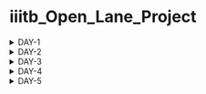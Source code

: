 # iiitb_Open_Lane_Project
<details>
    
<summary>DAY-1</summary>

# Introduction

**OpenLane** is an open-source digital ASIC (Application-Specific Integrated Circuit) flow that automates the entire process of designing and fabricating digital chips. It is developed by efabless and Google Cloud, and it aims to democratize chip design by making it more accessible to a wider community of designers, especially for those who may not have access to expensive commercial tools.OpenLane provides a complete end-to-end flow for designing and fabricating digital ASICs. This includes steps like synthesis, floorplanning, placement, routing, and more. It also incorporates various open-source tools and libraries to streamline the process.One of the significant advantages of OpenLane is that it can work with various Process Design Kits (PDKs), including the SkyWater 130nm PDK (process design kit).

**SkyWater 130 PDK:** The SkyWater 130nm PDK, often referred to as Sky130 PDK, is a Process Design Kit provided by SkyWater Technology Foundry. It contains all the essential components, models, and data necessary for designing integrated circuits using the SkyWater Technology's 130nm CMOS process.

A **Process Design Kit** is a collection of files (such as technology files, cell libraries, and models) provided by a semiconductor foundry to enable chip designers to create layouts and designs that are compatible with the foundry's manufacturing process. It serves as a bridge between the designer and the fabrication facilities.

![image](https://github.com/amith-bharadwaj/iiitb_Open_Lane_Project/assets/84613258/95020f0b-3abc-4cbc-b0c5-a3bdb2b5508a)

![image](https://github.com/amith-bharadwaj/iiitb_Open_Lane_Project/assets/84613258/1ee989eb-7f5a-4bef-8c73-7ff665737caf)

**Foundry IPs (Intellectual Properties)** refer to pre-designed and pre-verified functional blocks or modules that are provided by semiconductor foundries for integration into custom or semi-custom integrated circuits. These IPs serve as building blocks that designers can use to construct larger and more complex integrated circuits without having to design these components from scratch.

## Open Source Digital Asic Design

![image](https://github.com/amith-bharadwaj/iiitb_Open_Lane_Project/assets/84613258/58499c4e-3016-47ad-bcdf-632e2060ba5e)

**Open-source digital ASIC** (Application-Specific Integrated Circuit) design refers to the practice of creating custom integrated circuits using open-source tools, libraries, and methodologies. This approach aims to make the process of designing and fabricating ASICs more accessible and transparent to a wider community of designers.
Here are key aspects of open-source digital ASIC design:

**Tools and Flows:** Open-source tools like OpenROAD, Yosys, Magic, and Qflow are used to automate various stages of the ASIC design process, including synthesis, placement, routing, and verification. These tools are typically available for free and can be modified or extended by the community.

**Libraries and IP Blocks:** Open-source libraries provide a collection of pre-designed digital blocks, such as standard cells, memories, and interfaces. These can be used as building blocks for creating custom ASICs. Additionally, open-source IP cores (e.g., processors, communication controllers) are available for integration.

![image](https://github.com/amith-bharadwaj/iiitb_Open_Lane_Project/assets/84613258/4c410f2e-8cf6-481b-b98f-543a8d2f31d1)

The RTL to GDSII (Register-Transfer Level to Graphic Data System II) flow is the process of transforming a digital circuit design described in RTL (Register-Transfer Level) into a physical layout that can be manufactured as an integrated circuit. Here's a simplified explanation of the steps involved:

**RTL Design:** At the RTL level, the designer describes the behavior of the digital circuit using a hardware description language (HDL) like Verilog or VHDL.

**Synthesis:** RTL synthesis translates the behavioral RTL code into a gate-level netlist.Timing constraints are also defined at this stage.

**Floorplanning**: Floorplanning involves determining the placement of major blocks (like CPU, memory, I/O) on the chip.It considers factors like area, power, signal routing, and clock distribution.

**Placement**:Placement involves determining the precise location of each gate and flip-flop on the chip.
The goal is to minimize wire lengths and optimize for performance.

**Clock Tree Synthesis (CTS)**: CTS involves creating a well-distributed clock network to ensure synchronous operation of the circuit.
Clock signals need to reach all parts of the chip at roughly the same time.

**Routing**:This step involves creating the physical wires (metal tracks) that connect the gates and flip-flops.
Global routing defines the general path, while detailed routing refines the connections.

**Physical Verification:** This step involves checking the layout for rule violations, such as minimum spacing between wires, proper width of connections, etc.
DRC (Design Rule Checking) and LVS (Layout versus Schematic) checks are performed.
Extraction:

**Static Timing Analysis (STA):** STA verifies that the circuit meets timing requirements (setup, hold times, etc.).
It considers gate delays, interconnect delays, and clock skew.

**Final Verification:** Final checks are performed to ensure that the layout adheres to all design rules and constraints.

**GDSII Generation:** GDSII is a file format that describes the physical layout of the integrated circuit.
It includes information about layers, polygons, and other details needed for fabrication.

**Tape-Out:** The GDSII file is sent to a semiconductor foundry for manufacturing.

![image](https://github.com/amith-bharadwaj/iiitb_Open_Lane_Project/assets/84613258/6b4e55cb-23f8-4142-9440-c80b0b91876b)

## Lab Work

```
cd OpenLane
make mount
./flow.tcl -interactive

```
![image](https://github.com/amith-bharadwaj/iiitb_Open_Lane_Project/assets/84613258/4e41b51f-48fe-4a5e-8f53-5a7c6219d5e5)

```
package require openlane 0.9
prep -design picorv32a
```
### Synthesis
Type the command below to perform synthesis
```
run_synthesis
```
The report and netlist generated can be seen below.

![Screenshot from 2023-09-10 19-58-37](https://github.com/amith-bharadwaj/iiitb_Open_Lane_Project/assets/84613258/ef50e0f3-818a-4e7d-bbc5-32a7449bc222)

![image](https://github.com/amith-bharadwaj/iiitb_Open_Lane_Project/assets/84613258/b125cb7e-af61-4c9f-8116-e10cdaea6eb0)


### Flop Ratio

The flop ratio can be calculated by dividing the number of D flip flops with the total number of cells.Here there are **1596** D Flip Flops and **10104**cells. Therefore the flop ratio is **0.15796**.

</details>

<details>
    
<summary>DAY-2</summary>

# Good floorplan vs bad floorplan and introduction to library cells

## Floor Planning

![image](https://github.com/amith-bharadwaj/iiitb_Open_Lane_Project/assets/84613258/85afa22e-5cb4-4282-a0e6-db6de0dc9ebd)

In semiconductor manufacturing, floor planning refers to the initial phase of designing the physical layout of an integrated circuit (IC) on a silicon wafer. This step is crucial in organizing the various components, including transistors, resistors, capacitors, and interconnects, to optimize performance, power consumption, and space utilization.

**Block Placement:** Floor planning involves deciding where to place different functional blocks or modules on the silicon die. These blocks represent specific components like processing units, memory cells, input/output interfaces, and other specialized circuits.

**Interconnect Planning:** It encompasses planning the routes or pathways that will connect various blocks on the chip. Well-designed interconnects are essential for ensuring efficient data flow between different components.

**Power Grid Planning:** Floor planning also addresses the distribution of power across the chip. This includes determining the locations of power sources and how they will be distributed to ensure consistent and reliable power supply to all components.

**Clock Distribution:** Planning the distribution of clock signals is critical for synchronizing operations across different parts of the chip. Proper clock distribution minimizes timing issues and ensures reliable operation.

**Area Allocation:** Deciding how much physical space each block or functional unit should occupy on the die is part of floor planning. This allocation is influenced by factors like performance requirements, power constraints, and manufacturing considerations.

**I/O Planning:** Determining the placement and arrangement of input and output pads or pins is crucial for connecting the chip to external devices.

**Heat Dissipation and Thermal Considerations:** Floor planning also takes into account heat dissipation. Efficient placement of components can help manage the heat generated during operation.

**Design Constraints:** Various constraints, such as area limitations, power budgets, and performance targets, must be considered during floor planning.

**Iterative Process:** Floor planning is an iterative process. Designers often go through multiple iterations to fine-tune the layout based on simulations, performance analysis, and other considerations.

### Preplacement cells

In semiconductor chip design, "preplaced cells" (also known as "macrocells" or "hard macros") refer to predefined and fixed blocks of logic or functional elements that are placed on the chip layout before the automated placement and routing process begins. These preplaced cells are typically designed to perform specific functions and are inserted into the chip's layout in predetermined locations.

### Decoupling Capacitors

In floor planning for semiconductor chip design, decoupling capacitors play a critical role in ensuring stable and noise-free power distribution to various components on the chip. They are strategically placed in the layout to mitigate voltage fluctuations and reduce electromagnetic interference (EMI).

### Power Planning

It involves strategically organizing and distributing power supply networks across the chip to ensure reliable and efficient power delivery to all functional blocks and components. 

### Placement and Routing

**Placement**:Placement in semiconductor design is the phase where electronic components such as transistors, logic gates, and memory cells are arranged on a silicon wafer or chip. It involves selecting the locations for these components to optimize performance, power efficiency, and thermal characteristics.

**Routing**: Routing in semiconductor design is the subsequent phase that involves creating physical connections, called metal interconnects or wires, to link the placed components. These connections enable the flow of electrical signals and power throughout the chip, establishing the desired circuit connections and paths. Routing is essential for ensuring proper functionality and performance of the integrated circuit.

## LAB Work

To run floor planning, follow the below command after synthesis.

```
run_floorplan
```
after the floor planning process is completed, the def file will be generated, go to the floorplan directory and type the following command to invoke magic for viewing the layout.

```
 magic -T /home/amith/OpenLane/pdks/vsdstdcelldesign/libs/sky130A.tech lef read /home/amith/OpenLane/designs/picorv32a/runs/RUN_2023.09.11_14.44.38/tmp/merged.max.lef def read /home/amith/OpenLane/designs/picorv32a/runs/RUN_2023.09.11_14.44.38/results/floorplan/picorv32.def &
```
![image](https://github.com/amith-bharadwaj/iiitb_Open_Lane_Project/assets/84613258/4dcda57a-d609-4320-bf7e-37420eed76bf)

![image](https://github.com/amith-bharadwaj/iiitb_Open_Lane_Project/assets/84613258/e71bbc0d-2a58-45ad-9b2c-e12668db118d)

To zoom the layout,left click and right click for creating a rectangular region, press 's' for selecting and 'z' for zooming.In the console window, type 'what' after the selecting the region to get information about that component selected.

![image](https://github.com/amith-bharadwaj/iiitb_Open_Lane_Project/assets/84613258/d3f8f5cd-bb81-4042-8c3d-84bf1b3ab702)

### Placement Optimization

Optimizing placement using **repeaters** is a key strategy in integrated circuit design to enhance signal integrity over long interconnects. When critical paths exhibit signal degradation due to length, repeaters are strategically inserted to divide the path into shorter segments. This reduces signal delay, mitigates noise, and maintains signal strength. The process involves identifying long interconnects, selecting suitable repeater locations, and sizing the repeaters appropriately.

![image](https://github.com/amith-bharadwaj/iiitb_Open_Lane_Project/assets/84613258/67e06343-6e13-4899-acc3-5d6f958d8132)

### Congestion Aware Placement 
To perform the placement and view the layout, perform the following commands.

```
run_placement
magic -T /home/amith/OpenLane/pdks/vsdstdcelldesign/libs/sky130A.tech lef read /home/amith/OpenLane/designs/picorv32a/runs/RUN_2023.09.11_14.44.38/tmp/merged.max.lef def read /home/amith/OpenLane/designs/picorv32a/runs/RUN_2023.09.12_17.53.47/results/placement/picorv32.def &

```
![image](https://github.com/amith-bharadwaj/iiitb_Open_Lane_Project/assets/84613258/b0da7014-3496-4439-849b-25ec690129ad)

![image](https://github.com/amith-bharadwaj/iiitb_Open_Lane_Project/assets/84613258/af23df08-d209-47a7-adc2-b458211786cb)

## Cell Design Flow

Cell design flow is the systematic process followed in semiconductor engineering to create and optimize individual functional blocks, or cells, that form the building blocks of integrated circuits (ICs).The flow typically begins with specification and architectural design, where the functionality, features, and interfaces of the cell are defined.

![image](https://github.com/amith-bharadwaj/iiitb_Open_Lane_Project/assets/84613258/108bd7de-0d04-4099-9aa8-be8615d265c9)

![image](https://github.com/amith-bharadwaj/iiitb_Open_Lane_Project/assets/84613258/6c9a93b0-390e-475f-8479-ddfbd49efa80)

![image](https://github.com/amith-bharadwaj/iiitb_Open_Lane_Project/assets/84613258/83bde8a6-bdb8-4df3-9671-ed7f49ce15aa)

## Characterization Flow

A configuration file containing models,tech files,spice netlist and simulation commands is given as input to GUNA.This software will generate timing,noise and power models.

![image](https://github.com/amith-bharadwaj/iiitb_Open_Lane_Project/assets/84613258/dee73b9b-820d-49ad-86e3-45b170ece5ef)

## Timing threshold

defintion |	Value
-------------- | --------------
slew_low_rise_thr	| 20% 
slew_high_rise_thr | 80% 
slew_low_fall_thr |	20% 
slew_high_fall_thr |	80% 
in_rise_thr	| 50% 
in_fall_thr |	50% 
out_rise_thr |	50% 
out_fall_thr | 50% 

### Propagation Delay and Transition Time 

#### Propagation Delay 

The time difference between when the transitional input reaches 50% of its final value and when the output reaches 50% of its final value. Poor choice of threshold values lead to negative delay values. Even thought you have taken good threshold values, sometimes depending upon how good or bad the slew, the dealy might be still +ve or -ve.

**Propagation delay = time(out_thr) - time(in_thr)**

#### Transition Time

The time it takes the signal to move between states is the transition time , where the time is measured between 10% and 90% or 20% to 80% of the signal levels.

**Rise transition time = time(slew_high_rise_thr) - time (slew_low_rise_thr)**

**Low transition time = time(slew_high_fall_thr) - time (slew_low_fall_thr)**

</details>

<details>
    
<summary>DAY-3</summary>

# DAY-3

## SPICE Deck Creation

A SPICE deck is a text file used to describe an electronic circuit in a format that can be interpreted by SPICE (Simulation Program with Integrated Circuit Emphasis), a widely used software tool for simulating and analyzing electronic circuits. The deck contains information about circuit components (such as resistors, capacitors, transistors, etc.), their connections, and simulation parameters. It also includes commands for specifying the type of analysis to be performed (e.g., transient, AC, DC) and other simulation settings. SPICE decks allow engineers and designers to model and predict the behavior of electronic circuits before physically building them, aiding in the design and optimization process.

![image](https://github.com/amith-bharadwaj/iiitb_Open_Lane_Project/assets/84613258/cccd8eae-e2b2-4907-9fdf-14680d341583)

![image](https://github.com/amith-bharadwaj/iiitb_Open_Lane_Project/assets/84613258/29d37e44-8196-4a08-a7f0-4f67c1301a60)

## Switching Threshold of cmos inverter

The switching threshold of a CMOS (Complementary Metal-Oxide-Semiconductor) inverter is the input voltage at which the output of the inverter transitions from a logic low (0) to a logic high (1), or vice versa. In other words, it's the voltage level at which the inverter changes its output state.

In a basic CMOS inverter, there are two transistors: a PMOS (p-type metal-oxide-semiconductor) transistor and an NMOS (n-type metal-oxide-semiconductor) transistor. When the input voltage is below a certain threshold, the PMOS transistor conducts and the NMOS transistor does not, resulting in a logic high output. Conversely, when the input voltage is above the threshold, the NMOS transistor conducts and the PMOS transistor does not, resulting in a logic low output.

The switching threshold depends on various factors including the characteristics of the transistors, the supply voltage, and the manufacturing process. It is generally determined by the Vth (threshold voltage) of the transistors, which is a parameter that characterizes the voltage at which a transistor begins to conduct.

![image](https://github.com/amith-bharadwaj/iiitb_Open_Lane_Project/assets/84613258/521a548e-3bfd-4ccc-87ea-8fecd44c0593)

## LAB Work

Follow the below commands to gitclone vsdstdcelldesign and then run magic.

```
git clone https://github.com/nickson-jose/vsdstdcelldesign.git
magic -T sky130A.tech sky130_inv.mag &
```

![Screenshot from 2023-09-16 15-02-55](https://github.com/amith-bharadwaj/iiitb_Open_Lane_Project/assets/84613258/0ddd73cf-6171-4439-8182-bc12d6e3fe55)

## Inception of Layout ( A CMOS Fabrication Process)

A 16-mask CMOS (Complementary Metal-Oxide-Semiconductor) process refers to a semiconductor fabrication process that involves 16 distinct steps (or masks) to create integrated circuits. Each mask defines a specific pattern or layer on the silicon wafer, and these patterns are built up in a series of steps to form the final integrated circuit.

Here is a simplified overview of the steps involved in a typical 16-mask CMOS process:

**Substrate Preparation:** The process begins with a silicon wafer, which serves as the foundation for the integrated circuits. This wafer is typically made of single-crystal silicon.

**Oxide Layer Formation (Mask 1):** The first mask is used to define areas where a thin layer of silicon dioxide (SiO2), also known as oxide, will be grown or deposited. This layer serves as an insulator.

**Active Region Definition (Mask 2):** The second mask defines the areas where the active components of the transistors will be located. These areas will later be doped to create the source and drain regions.

![image](https://github.com/amith-bharadwaj/iiitb_Open_Lane_Project/assets/84613258/ac4cda08-3fa8-413e-a7df-c50fa0c0c456)

![image](https://github.com/amith-bharadwaj/iiitb_Open_Lane_Project/assets/84613258/94cf5f4f-e060-4e3e-a894-2991e0edf227)

**Gate Formation (Mask 3):** This mask defines the location and shape of the gates of the transistors. The gate is typically made of polysilicon.

![image](https://github.com/amith-bharadwaj/iiitb_Open_Lane_Project/assets/84613258/7f36831c-1cc1-4b19-bf87-2dc96ac5cf57)

**Gate Insulation (Mask 4):** This step involves depositing a thin layer of silicon dioxide on top of the gate to insulate it from the channel region.

**Source and Drain Implantation (Mask 5):** Dopants are introduced into the silicon to create the source and drain regions of the transistors.

**Channel Formation (Mask 6):** This mask defines the region between the source and drain, which is known as the channel. The channel is what allows or restricts the flow of current.

**Contact Holes (Mask 7):** This step involves etching holes through the insulating layers to allow for electrical connections to the source, drain, and gate.

![image](https://github.com/amith-bharadwaj/iiitb_Open_Lane_Project/assets/84613258/fa198202-c1d5-418d-b11c-610752e791b4)


**Metal Interconnects (Mask 8):** Metal layers are deposited and patterned to form the interconnects that link various components together.

**First Metal Contact Holes (Mask 9):** Similar to Step 8, this step involves etching holes through insulating layers to allow for electrical connections to the metal interconnects.

**Metal Contact (Mask 10):** Metal is deposited to make electrical connections between the metal interconnects and the active regions of the transistors.

**Passivation (Mask 11):** A protective layer is added to shield the integrated circuits from environmental factors.

**Bond Pads (Mask 12):** Areas are defined for attaching wires that will connect the integrated circuits to external components.

**Final Metal (Mask 13):** Additional metal layers may be added for complex circuits.

**Test Structures (Mask 14):** Test structures and markers are added to facilitate testing and quality control.

**Final Inspection and Packaging (Mask 15):** The completed wafers are inspected, tested, and then diced into individual chips. These chips are then packaged for use in   electronic devices.

![Screenshot from 2023-09-16 15-47-55](https://github.com/amith-bharadwaj/iiitb_Open_Lane_Project/assets/84613258/57e0c9f3-492e-4f94-a85b-768c5c2ec418)

## Lab introduction to Sky130 basic layers layout and LEF using inverter

Inverter is designed by, PMOS and NMOS connected together. Gates of both PMOS and NMOS are connected together and given to input. NMOS source connected to ground, PMOS source is connected to VDD.Drains of PMOS and NMOS are connected together and given to the output.From Layout, we see the layers which are required for CMOS inverter.The First layer in skywater130 is localinterconnect layer (locali).

![image](https://github.com/amith-bharadwaj/iiitb_Open_Lane_Project/assets/84613258/e4d08cf2-79a6-4b92-86cb-e2cc047cbe7e)

### Spice Extraction in Magic
]
Folllow the below command for creating extraction file
```
extract all
```
sky130_inv.ext file will be  created

```
ext2spice cthresh 0 rthresh 0
```
This command extracts parasatic capcitances and a file sky130_inv.spice will be created.

![image](https://github.com/amith-bharadwaj/iiitb_Open_Lane_Project/assets/84613258/16f821d2-561c-4657-9fc6-76617d62fd36)

## SKY130 Tech file labs
We should edit the spice file to do the analysis.

![image](https://github.com/amith-bharadwaj/iiitb_Open_Lane_Project/assets/84613258/381c18b4-d103-44b0-93ca-06ed3983f177)

Run it in ngspice by giving the following command.

```
ngspice sky130_inv.spice
plot y vs time a
```

![image](https://github.com/amith-bharadwaj/iiitb_Open_Lane_Project/assets/84613258/ebb2f54f-080d-47da-9ce8-3aa0bcaa2460)
![image](https://github.com/amith-bharadwaj/iiitb_Open_Lane_Project/assets/84613258/b0e5e6ef-8b5b-4d4c-88c8-3b33e975a9f6)

## Magic DRC

Magic VLSI (Very Large Scale Integration) is a powerful open-source software tool used in the design and layout of integrated circuits. It provides a user-friendly environment for creating, editing, and analyzing electronic circuits at the transistor level. Magic VLSI offers a range of features, including a versatile and intuitive interface, the ability to handle various technology nodes, and support for both digital and analog circuit design. It also allows for the visualization of the physical layout of a chip, enabling engineers to optimize for performance, area, and power consumption. Additionally, Magic VLSI facilitates compatibility with industry-standard file formats, enhancing its interoperability with other EDA (Electronic Design Automation) tools in the semiconductor industry. Overall, Magic VLSI plays a crucial role in the development of complex integrated circuits, making it an essential tool for VLSI designers and engineers.

### Design Rule Check

DRC, or Design Rule Check, is a critical step in the process of designing integrated circuits (ICs). It is a set of predefined geometric and electrical constraints that ensure the manufacturability and functionality of the chip. During DRC, the layout of the IC is examined to verify if it complies with these specified rules. This involves checking parameters like minimum spacing between elements, width of conductors, and alignment of components. DRC helps catch potential issues early in the design process, preventing costly errors that could lead to fabrication defects or performance issues. It is an indispensable part of the semiconductor design flow, ensuring that the final chip design adheres to the requirements of the fabrication process.

### LAB Work

Follow the below commands to extract the drc test files

```
wget http://opencircuitdesign.com/open_pdks/archive/drc_tests.tgz
tar xfz drc_tests.tgz
```

![image](https://github.com/amith-bharadwaj/iiitb_Open_Lane_Project/assets/84613258/ff448c4f-e45d-44dc-b0f7-5c4410dadb76)

let us check the files in the directory.

![image](https://github.com/amith-bharadwaj/iiitb_Open_Lane_Project/assets/84613258/7e1eb184-6856-46b0-936e-84b46f5cc5df)
Let us view the layout of met3.mag on magic
![image](https://github.com/amith-bharadwaj/iiitb_Open_Lane_Project/assets/84613258/4962d5a7-3db4-4c5d-ad40-abc7f8477081)
In the console window give the command ```drc why ``` to know if errors are there are what are those errors associated with the selected object.
![image](https://github.com/amith-bharadwaj/iiitb_Open_Lane_Project/assets/84613258/478e2af2-d708-4a2b-b3a2-97d1d0c431a3)
Draw a box with met3 ,move the pointer to the colour box on the right panel, use 'p' to fill the box with the selected met3 layer.
![Screenshot from 2023-09-17 10-04-32](https://github.com/amith-bharadwaj/iiitb_Open_Lane_Project/assets/84613258/855b1011-7c6b-4565-952b-b12d9add694b)
type the command ``` cif see VIA2 ```
![image](https://github.com/amith-bharadwaj/iiitb_Open_Lane_Project/assets/84613258/7d0b3202-2196-457d-8958-337983c1f445)

## Load Sky130 tech rules for drc challenges

Let us load the poly.mag file on magic layout window.     
![image](https://github.com/amith-bharadwaj/iiitb_Open_Lane_Project/assets/84613258/d724e9bd-9ea5-4396-b861-b80774deda35)
zoom in, select the box between the contacts and type 'box' in the console window to know the dimensions. 
![image](https://github.com/amith-bharadwaj/iiitb_Open_Lane_Project/assets/84613258/bdbdbe32-0944-4835-95d8-a1fba929da5a)
we need to modify the sky130A.tech file for making the corrections. Use gedit and modify the techfile as below.
![image](https://github.com/amith-bharadwaj/iiitb_Open_Lane_Project/assets/84613258/48d41705-7b2e-4a64-93dc-1beab8efedef)
![image](https://github.com/amith-bharadwaj/iiitb_Open_Lane_Project/assets/84613258/b312c55a-0e4c-473d-b27a-ee52a6c38bdc)

![image](https://github.com/amith-bharadwaj/iiitb_Open_Lane_Project/assets/84613258/cce2802f-0aef-4d33-8a30-56df59b7cceb)
Now we need to reload the mag file into the magic layout window. Now we can see the modified layout.And then type ```
drc runcheck ``` in the console window.


![image](https://github.com/amith-bharadwaj/iiitb_Open_Lane_Project/assets/84613258/36ef0072-2723-469b-beed-9b4876124293)

open the sky130A techfile using gedit, and search for cifmaxwidth and make the changes as shown in the pictures below.

![image](https://github.com/amith-bharadwaj/iiitb_Open_Lane_Project/assets/84613258/45194eac-2ec6-4a70-ad82-452d01976e03)


Make modifictions to the tech file as shown below.

![image](https://github.com/amith-bharadwaj/iiitb_Open_Lane_Project/assets/84613258/6dc89c78-a5b6-4a40-ab68-43fac06382ba)

First create a box around cell nwell6 , Now in tkcon terminal type below commands:

![Screenshot from 2023-09-17 12-25-57](https://github.com/amith-bharadwaj/iiitb_Open_Lane_Project/assets/84613258/3ec70738-d34a-4ccf-bc6c-b0d99518d10e)



![image](https://github.com/amith-bharadwaj/iiitb_Open_Lane_Project/assets/84613258/944ac4a6-4bff-4eb6-adb5-2ce07b195b19)

Make modifications to the sky130A tech file as shown below.

![image](https://github.com/amith-bharadwaj/iiitb_Open_Lane_Project/assets/84613258/b7214a21-094d-438a-bc97-da9e1e05fdf8)
![image](https://github.com/amith-bharadwaj/iiitb_Open_Lane_Project/assets/84613258/cdf71df2-ebd2-46d0-be9a-4272b44df40d)

After reloading the magic layout window,run the drc commands as shown below, when we zoom in, we can find the regions having errors.

![image](https://github.com/amith-bharadwaj/iiitb_Open_Lane_Project/assets/84613258/ff8be22a-e68d-4a15-a4ea-68c92b725525)
![Screenshot from 2023-09-17 12-40-27](https://github.com/amith-bharadwaj/iiitb_Open_Lane_Project/assets/84613258/c17608a7-3856-4a39-8aed-dc89bf33b90b)

Now tap using nsubstrate contact, we can see the change in the drc value shown.
![image](https://github.com/amith-bharadwaj/iiitb_Open_Lane_Project/assets/84613258/59c57631-43c9-4a11-a1f9-d0ff20da0ff5)

</details>
    
<details>
    
<summary>DAY-4</summary>

    
# Timing Analysis and Clock Tree Synthesis

## Grid into Track Info

To implement our own stdcell,the inout output ports must lie on the intersection of Horizontal and vertical tracks and
Width and Height of standard cell are odd mutliples of Horizontal track pitch and Vertical track pitch.
Give the below command to view grids of specific dimensions on layout.
```
grid 0.46um 0.34um 0.23um 0.17um
```
![image](https://github.com/amith-bharadwaj/iiitb_Open_Lane_Project/assets/84613258/58142b9b-96b2-45f0-8a80-1db223df3236)

## Creation of Port Defination

After loading the inverter design, select the required port by double pressing 's' in the region.click on edit and then text.Here we can enter the label.Ensure to check the enable check box.
![image](https://github.com/amith-bharadwaj/iiitb_Open_Lane_Project/assets/84613258/e53a7284-a749-4f3f-9f8f-614951372f1d)

## Setting port class and port use attributes

Type the following commands in the console,enter 2 commands at a time after selecting input,output,vdd and ground ports respectively.

```
port class input
port use signal
port class output
port use signal
port class inout
port use power
port class inout
port use ground
```
To generate the lef file, follow the below command.
```
lef write

```
![image](https://github.com/amith-bharadwaj/iiitb_Open_Lane_Project/assets/84613258/9ea3fd4e-29db-4b44-b327-0c2d32dc4f02)

Copy the lef file,sky130_fd_sc_hd_typical.lib, sky130_fd_sc_hd_slow.lib, and sky130_fd_sc_hd_fast.lib files from the libs folder in vsdstdcelldesign to the src folder of picorv32a. And then we need to modify the config.tcl file.

![image](https://github.com/amith-bharadwaj/iiitb_Open_Lane_Project/assets/84613258/5359e327-2fa8-474d-8fb3-cd43fc26641f)

Follow the below commands in openlane to run synthesis.

```
prep -design picorv32a
set lefs [glob $::env(DESIGN_DIR)/src/*.lef]
add_lefs -src $lefs
run_synthesis
```
![image](https://github.com/amith-bharadwaj/iiitb_Open_Lane_Project/assets/84613258/81606d21-9b2f-4c13-9d60-15f656e1ed91)

![image](https://github.com/amith-bharadwaj/iiitb_Open_Lane_Project/assets/84613258/9b8979ab-7fab-4c9a-bd68-e37ddd09b258)

## Delay Tables

Timing is a pivotal parameter that holds significant sway over our cell designs, influencing all other aspects of timing considerations. The delay of a cell is contingent on factors such as input transition and output load. For instance, when a cell (X1) is situated at the end of a lengthy wire (Scenario 1), its delay is affected by unfavorable transitions due to the wire's resistance and capacitance. Conversely, in the case of a shorter wire (Scenario 2), the delay differs as the transition is less adverse. This demonstrates the sensitivity of delay to varying conditions, even for identical cells. Additionally, the output load also plays a role in shaping delay characteristics. To maintain signal integrity during buffer insertion, VLSI engineers have established specific guidelines, emphasizing consistent buffer sizing at each level. Despite this, delays may fluctuate depending on the load they drive. To address this, engineers introduced "delay tables," which contain 2D arrays encompassing input slew and load capacitance values, each associated with various buffer sizes. These tables serve as essential timing models for the design process. Algorithms interact with these tables, using provided input slew and load capacitance values to calculate corresponding delay values for the buffers. In cases where precise delay data is unavailable, interpolation techniques are employed. These techniques identify the nearest available data points and extrapolate from them to estimate the required delay values.

![image](https://github.com/amith-bharadwaj/iiitb_Open_Lane_Project/assets/84613258/c12ca424-a636-46de-a95f-af4bd0f999bd)

Let us perform floor plan and placement.

```
run_floorplan
run_placement
```
Let us invoke magic from the results/placement directory

![image](https://github.com/amith-bharadwaj/iiitb_Open_Lane_Project/assets/84613258/35bb6f08-f83b-4a70-8438-ad89f5793dce)

## Timing Analysis

Setup time is a crucial concept in digital electronics and refers to the minimum amount of time that a data input signal must be stable and valid before the clock signal arrives for the flip-flop or latch to capture that data. In simpler terms, it is the time duration between when the input data is available and when the clock edge arrives, ensuring that the data is correctly registered by the flip-flop or latch. Failing to meet the setup time requirement can result in erroneous or unpredictable behavior in the digital circuit. It's a fundamental parameter for ensuring reliable operation of synchronous digital systems.

Metastability is a phenomenon that can occur in digital electronic circuits, particularly in synchronous systems. It arises when a digital flip-flop or latch receives a signal that arrives very close to the clock edge. In this narrow time window, the signal may oscillate unpredictably between the high and low states, causing the flip-flop or latch to have difficulty in determining the correct state to latch onto.

Designers take measures to minimize the likelihood of metastability by ensuring that signals meet setup and hold time requirements and by using techniques like synchronizers to reduce the probability of metastable events. However, it's important to note that metastability is an inherent part of digital electronics and can never be entirely eliminated, only managed.

![image](https://github.com/amith-bharadwaj/iiitb_Open_Lane_Project/assets/84613258/f1c3eb96-63ed-45db-9e53-0f3128977e64)

### Clock Jitter

Clock jitter is a phenomenon in digital systems that refers to the variations in the timing of a clock signal. It is characterized by small, random fluctuations in the arrival times of clock edges. These fluctuations can occur due to various factors, such as electronic noise, power supply fluctuations, and imperfections in the clock generation circuitry. Clock jitter can have significant implications for the performance of digital circuits, as it can lead to timing uncertainty and ultimately affect the stability and accuracy of data processing. Designers employ techniques like jitter reduction circuits and high-quality clock sources to mitigate the impact of jitter and ensure reliable operation of digital systems. Managing clock jitter is especially crucial in high-speed and precision applications, where precise timing is paramount.


![image](https://github.com/amith-bharadwaj/iiitb_Open_Lane_Project/assets/84613258/0f04283f-369f-48da-a32b-a4e7296e271e)


## Clock Tree Synthesis (CTS)
Clock Tree Synthesis (CTS) is a crucial step in the physical design of integrated circuits (ICs), especially for synchronous digital systems. It involves the generation of an optimized network of clock distribution lines (referred to as the "clock tree") that evenly and efficiently distributes the clock signal to all sequential elements (like flip-flops) across the chip.

Here's a breakdown of the key steps involved in Clock Tree Synthesis:

**Clock Signal Generation:** The first step is generating the primary clock signal, usually from an external crystal oscillator or a phase-locked loop (PLL). This signal serves as the reference clock for the entire system.

**Buffer Insertion:** The clock signal from step one is generally weak and may not be able to drive all the sequential elements in the design directly. Therefore, buffers (usually in the form of inverters) are inserted strategically along the clock path to strengthen the signal.

**Clock Distribution Network:** This step involves creating a network of clock lines that originate from the clock source and spread out across the chip, reaching every sequential element. The goal is to minimize clock skew (variation in arrival times of the clock signal) and ensure that all elements receive the clock signal simultaneously.

**Balancing Delays:** The clock tree synthesis tool considers factors such as wire lengths, resistance, and capacitance to balance the delays in the clock distribution network. This ensures that the clock arrives at all elements at the same time, reducing setup and hold time violations.

**Optimization for Power and Area:** CTS tools aim to minimize power consumption and area usage while maintaining good clock distribution characteristics. This may involve techniques like buffer sizing and placement optimization.

**Clock Gating:** In some designs, clock gating elements are added during CTS. These elements can selectively enable or disable clock signals to specific parts of the design, conserving power when those parts are not in use.

**Verification and Analysis:** After generating the clock tree, it's crucial to perform extensive verification and analysis. This includes checks for clock skew, setup and hold time violations, and power consumption.

**Iterative Process:** Clock Tree Synthesis is often an iterative process. Designers may need to make adjustments to the clock tree, such as buffer insertion or resizing, to meet timing and power constraints.

### Cross Talk

Cross talk in VLSI (Very Large Scale Integration) refers to the unwanted interference or coupling of signals between adjacent conductors or traces on a printed circuit board (PCB) or within an integrated circuit (IC). This interference can lead to incorrect or degraded signal integrity and can potentially result in malfunctions or errors in the functioning of the circuit.

Cross talk can lead to various issues:

**Signal Degradation:** The interference can distort the original signal, potentially making it difficult for the receiver to correctly interpret the data.

**Timing Violations:** Cross talk can lead to timing violations, where signals may arrive at the receiver with incorrect timing, violating setup and hold time requirements.

**Increased Noise:** The interference can introduce additional noise into the system, reducing the signal-to-noise ratio and potentially leading to errors.

**Reduced Signal Integrity:** In extreme cases, cross talk can lead to complete signal integrity failure, resulting in malfunctioning of the circuit.

### Clock Net Shielding

Clock net shielding is a technique used in VLSI (Very Large Scale Integration) design to minimize the interference and cross talk that can occur between the clock signal and other adjacent signal traces on a printed circuit board (PCB) or within an integrated circuit (IC). It involves physically isolating the clock signal traces from other signal traces by placing a shield, typically a metal layer, between them. This shield acts as a barrier, reducing the capacitive and inductive coupling that can occur between neighboring traces. By implementing clock net shielding, designers can improve the integrity and reliability of the clock signal, ensuring that it reaches its destination with minimal distortion or interference, which is critical for the proper functioning of synchronous digital systems.

![image](https://github.com/amith-bharadwaj/iiitb_Open_Lane_Project/assets/84613258/c26eda2c-3647-4816-a7fe-6749c35bae81)

## LAB Work
```
run_cts
```
![image](https://github.com/amith-bharadwaj/iiitb_Open_Lane_Project/assets/84613258/8a26df72-22ba-453e-9103-ebd0a65e5176)

![image](https://github.com/amith-bharadwaj/iiitb_Open_Lane_Project/assets/84613258/2027a709-0daf-48b9-94c3-4916e88cb332)

Here we can observe that there is no violation.From now on post cts analysis is performed by openroad within the openlane flow .In openroad, execute the following commands
```
openroad
read_lef <path of merge.nom.lef>
read_def <path of def>
write_db pico_cts.db
read_db pico_cts.db
read_verilog /home/parallels/OpenLane/designs/picorv32a/runs/RUN_09-09_11-20/results/synthesis/picorv32a.v
read_liberty $::env(LIB_SYNTH_COMPLETE)
read_sdc /home/parallels/OpenLane/designs/picorv32a/src/my_base.sdc
set_propagated_clock (all_clocks)
report_checks -path_delay min_max -format full_clock_expanded -digits 4
```
Here below we can see the hold and setup slack.

![image](https://github.com/amith-bharadwaj/iiitb_Open_Lane_Project/assets/84613258/b70f371d-caac-42f8-a434-3bfa15993d46)
![image](https://github.com/amith-bharadwaj/iiitb_Open_Lane_Project/assets/84613258/4b6dcaf0-e2b8-4bdd-9290-dab55f79d49f)

</details>

<details>
    
<summary>DAY-5</summary>



<details>
    
## Maze Routing and Lee's Algorithm

**Maze Routing:**

In electronic design, the routing phase involves establishing connections between various components like transistors, gates, and other functional blocks. This is done using metal traces or wires that carry signals between these elements. Maze routing deals with finding an optimal path through a maze-like grid of obstacles to connect a source point to a destination point.Maze routing is a method used in electronic design automation (EDA) and integrated circuit (IC) routing to find a path for interconnects (wires or traces) between different components on a chip. The term "maze" refers to the grid-like structure that represents the routing area.

**Lee's Algorithm:**

Lee's algorithm is a path-finding algorithm used in maze routing. It's a breadth-first search (BFS) based algorithm. The basic idea is to start from the source point and explore the adjacent cells in layers, expanding outward until the destination point is reached. The algorithm works as follows:

**Initialization**: Mark the source cell with a value of 0. Then, mark all adjacent cells with a value of 1, and continue this process, incrementing the value by 1 for each layer of adjacent cells.

**Wave Expansion:** Propagate the wavefront outwards from the source cell, incrementing the value of each cell as the wavefront expands.

**Routing:** Once the wavefront reaches the destination cell, follow the decreasing values back from the destination to the source, which traces the optimal path.

![Screenshot from 2023-09-17 19-24-35](https://github.com/amith-bharadwaj/iiitb_Open_Lane_Project/assets/84613258/a8fa8ce3-2f11-4c49-b755-9da501df488c)

## Design Rule Check

Design Rule Checking (DRC) is a crucial step in the process of designing integrated circuits (ICs) and other electronic devices. It involves a thorough examination of the layout or design of a chip to ensure that it adheres to a set of predefined rules and constraints specified by the semiconductor fabrication process. These rules encompass various aspects, including minimum feature sizes, spacing between elements, metal layer configurations, and other geometric constraints. The purpose of DRC is to catch and rectify potential errors or violations that could lead to fabrication issues or electrical malfunctions. It serves as a quality control measure to guarantee that the design meets the precise specifications required for successful manufacturing and reliable performance of the final IC.

## Power Distribution Network

### Standard cell power

Standard cell power, in the context of integrated circuit (IC) design, refers to the amount of electrical energy consumed or dissipated by standard cells within a chip. Standard cells are pre-designed and pre-characterized logic cells that can be combined to form complex digital circuits. Power consumption is a critical consideration in IC design, as it affects factors like battery life, heat dissipation, and overall system efficiency. Designers aim to optimize standard cell power by selecting cells with appropriate voltage thresholds, utilizing power-saving techniques like clock gating or power gating, and carefully managing the placement and routing of cells to minimize capacitance and switching activity. Additionally, low-power design methodologies, such as using specialized low-power libraries and optimizing for different power modes, are employed to further enhance energy efficiency in the final chip.

The input def file for the power distribution network is design_cts.def. PDN creates power rings, stripes, and rails. Power is drawn from VDD and VSS pads to power rings, and then horizontal and vertical stripes connected to the rings distribute power. Rings are linked to standard cells, providing them with power. To ensure proper powering of the standard cells, they are designed with a height that is multiples of the vertical tracks, with a track pitch of 2.72. Adhering to these conditions is crucial. Definitions for straps and rails are specified. In this design, straps are on metal layers 4 and 5, while standard cell rails are on metal layer 1. Vias are used to connect across the layers as needed.

![Screenshot from 2023-09-17 19-31-35](https://github.com/amith-bharadwaj/iiitb_Open_Lane_Project/assets/84613258/495d315e-d7c1-4385-b696-ca46dac1967c)

### Routing

Routing in the context of integrated circuit (IC) design refers to the process of creating the physical connections between various components and functional blocks on a semiconductor chip. These connections are established through metal traces or wires that carry electrical signals. The goal of routing is to ensure that signals can flow seamlessly between different parts of the chip, allowing it to perform its intended functions. This process involves determining the optimal paths for the interconnects, taking into account factors such as signal integrity, timing constraints, and area utilization. Advanced algorithms and tools are employed to automate and optimize the routing process, ensuring that the layout meets design specifications and is ready for fabrication. Effective routing is essential for the successful operation of complex integrated circuits in various electronic devices.


TritonRoute, the detailed router module in OpenROAD, is built upon the open-source detailed router, TritonRoute, and comprises various essential components. These include pin access analysis, track assignment, initial detailed routing, search and repair, and a DRC engine. Although initially inspired by the ISPD-2018 initial detailed routing contest, TritonRoute's current framework is distinct, developed from the ground up, and geared towards an industry-oriented, scalable, and adaptable workflow. It offers a LEF/DEF interface adhering to industry standards, with support for ISPD-2018 and ISPD-2019 contest-compatible route guide format. Global routing provides an estimate of required routes, while detailed routing encompasses the actual wire routing for manufacturability. Global routing assesses the number of available versus required routing resources, segmenting the entire floorplan into evenly sized logical elements, or 'Buckets.' It then evaluates the available and required resources on each metal level, considering the number of pins within the bucket and its immediate vicinity. This information is used to calculate a ratio to ascertain if there is overflow. If multiple buckets in a specific area experience overflow, it signifies congestion in that area.

![image](https://github.com/amith-bharadwaj/iiitb_Open_Lane_Project/assets/84613258/dae611fe-52f9-4217-ab73-0f09bec76445)

Layout in magic tool post routing can be seen below:

![image](https://github.com/amith-bharadwaj/iiitb_Open_Lane_Project/assets/84613258/58a47157-5906-4765-a4bc-80b22f4ceb1a)

![Screenshot from 2023-09-17 19-38-40](https://github.com/amith-bharadwaj/iiitb_Open_Lane_Project/assets/84613258/71caad31-28e5-4b00-be0f-821274cb4d09)

### Triton Route Features

#### Preprocessed Route Guides

ritonRoute performs the initial detailed route while giving due respect to preprocessed route guides, which are obtained after the global/fast route. The adherence to these guides is a crucial aspect. This involves a series of actions:

Initial Route Guide Analysis: TritonRoute scrutinizes the directions specified in the preferred route guides. If any non-directional routing guides are identified, it decomposes them into unit widths.

**Guide Splitting:** In cases where non-directional routing guides are encountered, TritonRoute segments them into unit widths, streamlining the routing process.

**Guide Merging:** TritonRoute combines guides that are orthogonal (touching guides) to the preferred guides, further optimizing the routing process.

**Guide Bridging:** When TritonRoute comes across guides that run parallel to the preferred routing guides, it introduces an additional layer to bridge them, ensuring efficient routing within the preprocessed guides.

**Route guides** are meticulously followed to ensure inter-guide connectivity. The prerequisites for preprocessed route guides are that they must possess unit width and align with the predefined direction. The orientation of the metal ensures minimum capacitances.

![image](https://github.com/amith-bharadwaj/iiitb_Open_Lane_Project/assets/84613258/ac65188e-bd85-499a-a620-4d2104748144)

### Inter guide connectivity and intra-inter layer routing

![image](https://github.com/amith-bharadwaj/iiitb_Open_Lane_Project/assets/84613258/fa255046-9ed4-470a-97e0-d9b0c24f7bb2)

![image](https://github.com/amith-bharadwaj/iiitb_Open_Lane_Project/assets/84613258/d9c14a20-5322-4838-900d-ac7fe354df6e)

</details>

<details>
    
<summary>REFERENCES</summary>

# REFERENCES

1. https://www.vsdiat.com/
2. https://github.com/kunalg123/vsdflow
3. https://openlane.readthedocs.io/en/latest/getting_started/installation/installation_ubuntu.html#installation-of-required-packages
4. https://github.com/The-OpenROAD-Project/OpenLane

</details>


